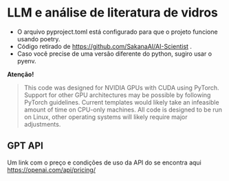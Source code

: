 # LLM e análise de literatura de vidros

- O arquivo pyproject.toml está configurado para que o projeto funcione usando poetry.
- Código retirado de https://github.com/SakanaAI/AI-Scientist .
- Caso você precise de uma versão diferente do python, sugiro usar o pyenv.

**Atenção!**
>This code was designed for NVIDIA GPUs with CUDA using PyTorch. Support for other GPU architectures may be possible by following PyTorch guidelines. Current templates would likely take an infeasible amount of time on CPU-only machines. All code is designed to be run on Linux, other operating systems will likely require major adjustments.


## GPT API

Um link com o preço e condições de uso da API do se encontra aqui https://openai.com/api/pricing/
